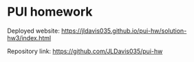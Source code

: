 # PUI homework

Deployed website: https://jldavis035.github.io/pui-hw/solution-hw3/index.html

Repository link: https://github.com/JLDavis035/pui-hw
